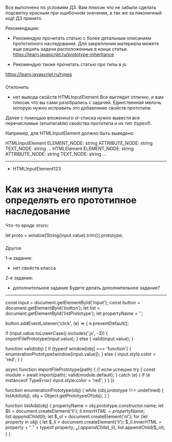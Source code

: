 Все выполнено по условиям ДЗ. Вам плюсик что не забыли сделать подсветку красным при ошибочном значении, а так же за лаконичный код! ДЗ принято.

Рекомендации:
- Рекомендую прочитать статью с более детальным описанием прототипного наследования. Для закрепления материала можете еще решить задачи расположенные в конце статьи.
https://learn.javascript.ru/prototype-inheritance

- Рекомендую также прочитать статью про типы в js:

https://learn.javascript.ru/types

###
Отклонить
- нет вывода свойств HTMLInputElement
Все выглядит отлично, и вам плюсик что вы сами разобрались с задачей. Единственная мелочь которую нужно исправить это добавление свойств прототипа:

Далее с помощью вложенного ol-списка нужно вывести все перечислимые (enumerable) свойства прототипа и их тип (typeof).

Например, для HTMLInputElement должно быть выведено:

HTMLInputElement
    ELEMENT_NODE: string
    ATTRIBUTE_NODE: string
    TEXT_NODE: string
    ...
HTMLElement
    ELEMENT_NODE: string
    ATTRIBUTE_NODE: string
    TEXT_NODE: string
    ...

---
- HTMLInputElement123

# Как из значения инпута определять его прототипное наследование
Что-то вроде этого:

let proto = window[String(input.value).trim()].prototype;



###
Другое

1-е задание:
- нет свойств класса



2-е задание:
- дополнительное задание
    Будете делать дополнительное задание?


---
const input = document.getElementById('input');
const button = document.getElementById('button');
let list = document.getElementById('listPrototype');
let propertyName = '';

button.addEventListener('click', (e) => {
  e.preventDefault();

  if (input.value.toLowerCase().includes('.js', -3)) {
    importFilePrototype(input.value);
  }
  else {
    valid(input.value);
  }

  function valid(obj) {
    if (typeof window[obj] === 'function') {
      enumerationPrototype(window[input.value]);
    }
    else {
      input.style.color = 'red';
    }
  }

  async function importFilePrototype(path) {
    // если успешно
    try {
      const module = await import(path);
      valid(module.default);
    } catch (e) {
      if (e instanceof TypeError)
        input.style.color = 'red';
    }
  }
})

function enumerationPrototype(obj) {
  while (obj.prototype !== undefined) {
    listAdd(obj);
    obj = Object.getPrototypeOf(obj);
  }
}

function listAdd(obj) {
  propertyName = obj.prototype.constructor.name;
  let $li = document.createElement('li');
  $li.innerHTML = propertyName;
  list.appendChild($li);
  let $_ol = document.createElement('ol');
  for (let property in obj) {
    let $_li = document.createElement('li');
    $_li.innerHTML = property + " " + typeof property;
    $_ol.appendChild($_li);
    list.appendChild($_ol);
  }
}
